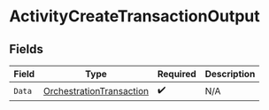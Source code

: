 # ActivityCreateTransactionOutput


## Fields

| Field                                                                       | Type                                                                        | Required                                                                    | Description                                                                 |
| --------------------------------------------------------------------------- | --------------------------------------------------------------------------- | --------------------------------------------------------------------------- | --------------------------------------------------------------------------- |
| `Data`                                                                      | [OrchestrationTransaction](../../models/shared/orchestrationtransaction.md) | :heavy_check_mark:                                                          | N/A                                                                         |